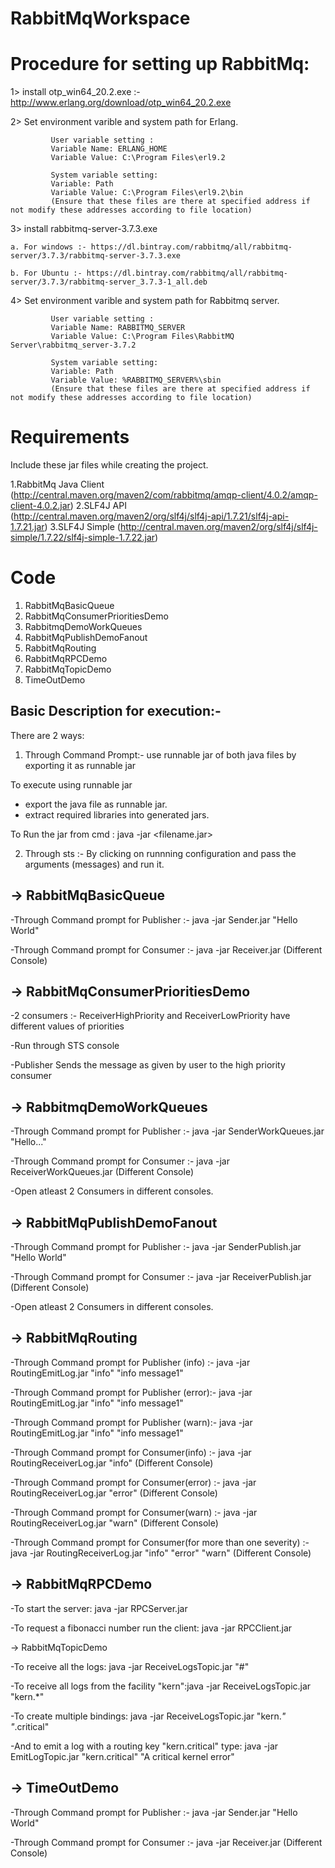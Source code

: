 # RabbitMqWorkspace

# Procedure for setting up RabbitMq:

1> install otp_win64_20.2.exe :- http://www.erlang.org/download/otp_win64_20.2.exe

2> Set environment varible and system path for Erlang.

             User variable setting : 
             Variable Name: ERLANG_HOME
             Variable Value: C:\Program Files\erl9.2
              
             System variable setting:
             Variable: Path
             Variable Value: C:\Program Files\erl9.2\bin
             (Ensure that these files are there at specified address if not modify these addresses according to file location)


3> install rabbitmq-server-3.7.3.exe 

    a. For windows :- https://dl.bintray.com/rabbitmq/all/rabbitmq-server/3.7.3/rabbitmq-server-3.7.3.exe
    
    b. For Ubuntu :- https://dl.bintray.com/rabbitmq/all/rabbitmq-server/3.7.3/rabbitmq-server_3.7.3-1_all.deb
    
4> Set environment varible and system path for Rabbitmq  server.

             User variable setting : 
             Variable Name: RABBITMQ_SERVER
             Variable Value: C:\Program Files\RabbitMQ Server\rabbitmq_server-3.7.2
              
             System variable setting:
             Variable: Path
             Variable Value: %RABBITMQ_SERVER%\sbin
             (Ensure that these files are there at specified address if not modify these addresses according to file location)



# Requirements

Include these jar files while creating the project.

1.RabbitMq Java Client (http://central.maven.org/maven2/com/rabbitmq/amqp-client/4.0.2/amqp-client-4.0.2.jar)
2.SLF4J API (http://central.maven.org/maven2/org/slf4j/slf4j-api/1.7.21/slf4j-api-1.7.21.jar)
3.SLF4J Simple (http://central.maven.org/maven2/org/slf4j/slf4j-simple/1.7.22/slf4j-simple-1.7.22.jar)


# Code 

1. RabbitMqBasicQueue
2. RabbitMqConsumerPrioritiesDemo
3. RabbitmqDemoWorkQueues
4. RabbitMqPublishDemoFanout
5. RabbitMqRouting
6. RabbitMqRPCDemo
7. RabbitMqTopicDemo
8. TimeOutDemo

Basic Description for execution:-
-
There are 2 ways:
1. Through Command Prompt:- use runnable jar of both java files by exporting it as runnable jar
  
  To execute using runnable jar
  - export the java file as runnable jar.
  - extract required libraries into generated jars.
  
  To Run the jar from cmd : java -jar <filename.jar> <arguments>
  
  
2. Through sts :- By clicking on runnning configuration and pass the arguments (messages) and run it.
  
  -> RabbitMqBasicQueue
  -
   -Through Command prompt for Publisher :- java -jar Sender.jar "Hello World" 
   
   -Through Command prompt for Consumer  :- java -jar Receiver.jar             (Different Console)
  
  
  -> RabbitMqConsumerPrioritiesDemo
  -
  -2 consumers :- ReceiverHighPriority and ReceiverLowPriority have different values of priorities
  
  -Run through STS console 
  
  -Publisher Sends the message as given by user to the high priority consumer
  
  
  -> RabbitmqDemoWorkQueues
  -
  -Through Command prompt for Publisher :- java -jar SenderWorkQueues.jar "Hello..." 
  
  -Through Command prompt for Consumer  :- java -jar ReceiverWorkQueues.jar             (Different Console)
  
  -Open  atleast 2 Consumers in different consoles.
  
  -> RabbitMqPublishDemoFanout
  -
  -Through Command prompt for Publisher :- java -jar SenderPublish.jar "Hello World" 
  
  -Through Command prompt for Consumer  :- java -jar ReceiverPublish.jar             (Different Console)
  
  -Open  atleast 2 Consumers in different consoles.
  
  -> RabbitMqRouting
  -
  -Through Command prompt for Publisher (info) :- java -jar RoutingEmitLog.jar "info" "info message1" 
  
  -Through Command prompt for Publisher (error):- java -jar RoutingEmitLog.jar "info" "info message1" 
  
  -Through Command prompt for Publisher (warn):- java -jar RoutingEmitLog.jar "info" "info message1" 
  
  -Through Command prompt for Consumer(info)  :- java -jar RoutingReceiverLog.jar "info"             (Different Console)
  
  -Through Command prompt for Consumer(error) :- java -jar RoutingReceiverLog.jar "error"             (Different Console)
  
  -Through Command prompt for Consumer(warn)  :- java -jar RoutingReceiverLog.jar "warn"             (Different Console)
  
  -Through Command prompt for Consumer(for more than one severity) :- java -jar RoutingReceiverLog.jar "info" "error" "warn"   (Different Console)
   
  -> RabbitMqRPCDemo
  -
  -To start the server: java -jar RPCServer.jar
  
  -To request a fibonacci number run the client: java -jar RPCClient.jar  
  
  -> RabbitMqTopicDemo
  
  -To receive all the logs: java -jar ReceiveLogsTopic.jar "#"
  
  -To receive all logs from the facility "kern":java -jar ReceiveLogsTopic.jar "kern.*" 
  
  -To create multiple bindings: java -jar ReceiveLogsTopic.jar "kern.*" "*.critical"
  
  -And to emit a log with a routing key "kern.critical" type: java -jar EmitLogTopic.jar "kern.critical" "A critical kernel     error"
  
  -> TimeOutDemo
  -
  -Through Command prompt for Publisher :- java -jar Sender.jar "Hello World" 
  
  -Through Command prompt for Consumer  :- java -jar Receiver.jar             (Different Console)  
  
